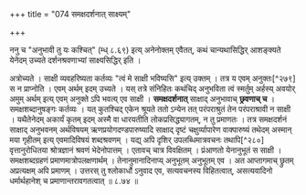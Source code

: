 +++
title = "074 समक्षदर्शनात् साक्ष्यम्"

+++


ननु च "अनुभावी तु यः कश्चित्" (म्ध् ८.६९) इत्य् अनेनोक्तम् एवैतत्, कथं चान्यथासिद्धिर् आशङ्क्यते येनेदम् उच्यते दर्शनश्रवणाभ्यां साक्ष्यसिद्धिर् इति । 

अत्रोच्यते । साक्षी व्यवहरिष्यता कर्तव्यः "त्वं मे साक्षी भविष्यसि" इत्य् उक्तम् । तत्र य एवम् अनुक्तः[^२७९] स न प्राप्नोति । एवम् अर्थम् इदम् उच्यते । यस् तत्रे संनिहितः कथंचिद् अनुभविता त्वं स्मर्तुम् अर्हस्य् अवयोर् अमुम् अर्थम् इत्य् एवम् अनुक्ते ऽपि भवत्य् एव साक्षी । **समक्षदर्शनात्** साक्षाद् अनुभावाच् **छ्रवणाच् च** । समक्षशब्दानुषङ्गः कर्तव्यः । यत् कुतश्चिद् एकेन श्रूयते ततो ऽन्येन तत् परंपराश्रुतं तेन परंपराश्रावी न साक्षी । यथैतेनेदम् अकार्यं कृतम् इदम् अस्मै वा धारयतीति लोकप्रसिद्ध्यागतम्, न तु प्रमाणतः । तत्र समक्षदर्शनं साक्षाद् अनुभवनम् अर्थविषयम् ऋणप्रयोगदण्डपारुष्यादि साक्षाद् दृष्टं चक्षुर्व्यापारेण वाक्पारुष्यं तथेदम् अस्मान् मया गृहीतम् इत्य् एवमादिविषयं शब्दश्रवणम् । यद्य् अपि दृशिर् उपलब्धिमात्रवचनः तथापि[^२८०] वृत्तानुरोधितया श्रोत्रज्ञानं श्रवणं भेदेनोपात्तम् । एतावच् चात्र विवक्षितम् । प्रंआणतो येनानुभूतं स साक्षी । समक्षशब्दग्रहणं प्रमाणमात्रोपलक्षणार्थम् । तेनानुमानादिनाप्य् अनुभूतम् अनुभूतम् एव । अत आप्तागमाच् छ्रुतम् अप्रत्यक्षम् अपि प्रमाणम् । उत्तरस् तु श्लोकार्धो ऽनुवाद एव, सत्यवचनस्य विहितत्वात्, असत्यवादिनो धर्मार्थहानेश् च प्रमाणान्तरावगतत्वात् ॥ ८.७४ ॥